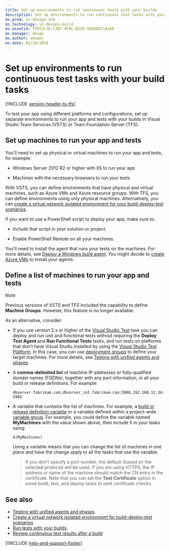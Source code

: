 ```yaml
---
title: Set up environments to run continuous tests with your builds
description: Set up environments to run continuous test tasks with your build tasks VSTS and TFS 
ms.prod: vs-devops-alm
ms.technology: vs-devops-build
ms.assetid: FFD51F1E-C3B7-4FAC-B25D-95ADD6C1A1A0
ms.manager: douge
ms.author: ahomer
ms.date: 01/18/2018
---
```

[//]: # (monikerRange: ">= tfs-2015")

# Set up environments to run continuous test tasks with your build tasks

[!INCLUDE [version-header-ts-tfs](_shared/version-header-ts-tfs.md)]

To test your app using different platforms and configurations,
set up separate environments to run your app and tests with your
builds in Visual Studio Team Services (VSTS) or Team Foundation Server (TFS).

## Set up machines to run your app and tests

You'll need to set up physical or virtual machines to run your app and tests, for example:

* Windows Server 2012 R2 or higher with IIS to run your app

* Machines with the necessary browsers to run your tests

With VSTS, you can define environments that have physical and virtual machines, such as Azure VMs and Azure resource groups.
With TFS, you can define environments using only physical machines.
Alternatively, you can [create a virtual network isolated environment for your build-deploy-test scenarios](../actions/virtual-networks/create-virtual-network.md).

If you want to use a PowerShell script to deploy your app, make sure to:

* Include that script in your solution or project.

* Enable PowerShell Remote on all your machines.

You'll need to install the agent that runs your tests on the machines. For more details, see
[Deploy a Windows build agent](../../build-release/actions/agents/v2-windows.md).
You might decide to [create Azure VMs](https://docs.microsoft.com/azure/virtual-machines/windows/quick-create-portal)
to install your agents.

## Define a list of machines to run your app and tests

> [!NOTE]
> Previous versions of VSTS and TFS included the capability to define
> **Machine Groups**. However, this feature is no longer available.

As an alternative, consider:

* If you use version 2.x or higher of the [Visual Studio Test](https://github.com/Microsoft/vsts-tasks/blob/master/Tasks/VsTest/README.md)
  task you can deploy and run unit and functional tests without requiring the **Deploy Test Agent** and **Run Functional Tests** tasks,
  and run tests on platforms that don't have Visual Studio installed by using the 
  [Visual Studio Test Platform](https://blogs.msdn.microsoft.com/devops/2016/07/25/evolving-the-visual-studio-test-platform-part-1/). 
  In this case, you can use [deployment groups](../concepts/definitions/release/deployment-groups/index.md)
  to define your target machines. For more details, see
  [Testing with unified agents and phases](test-with-unified-agent-and-phases.md).

* A **comma-delimited list** of machine IP addresses or 
  fully-qualified domain names (FQDNs), together with any port information,
  in all your build or release definitions. For example: 

  `dbserver.fabrikam.com,dbserver_int.fabrikam.com:5986,192.168.12.34:5986`
 
* A variable that contains the list of machines. For example, a
  [build or release definition variable](../../build-release/concepts/definitions/release/variables.md)
  or a variable defined within a project-wide 
  [variable group](../../build-release/concepts/library/variable-groups.md). For example, you could define the variable
  named **MyMachines** with the value shown above, then include it in
  your tasks using:

  `$(MyMachines)`

  Using a variable means that you can change the list of machines in one place
  and have the change apply to all the tasks that use the variable.

  >If you don't specify a port number, the default (based on the selected protocol)
  will be used. If you are using HTTPS, the IP address or name of the machine should
  match the CN entry in the certificate. Note that you can set the **Test
  Certificate** option in some build, test, and deploy tasks to omit certificate checks.

## See also

* [Testing with unified agents and phases](test-with-unified-agent-and-phases.md).
* [Create a virtual network isolated environment for build-deploy-test scenarios](../actions/virtual-networks/create-virtual-network.md)
* [Run tests with your builds](getting-started-with-continuous-testing.md)
* [Review continuous test results after a build](review-continuous-test-results-after-build.md)

[!INCLUDE [help-and-support-footer](_shared/help-and-support-footer.md)] 
